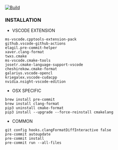 [![Build](https://github.com/anthonyliot/opencl-wrapper/actions/workflows/build.yaml/badge.svg)](https://github.com/anthonyliot/opencl-wrapper/actions/workflows/build.yaml)

### INSTALLATION

- VSCODE EXTENSION

```
ms-vscode.cpptools-extension-pack
github.vscode-github-actions
elagil.pre-commit-helper
xaver.clang-format
twxs.cmake
ms-vscode.cmake-tools
josetr.cmake-language-support-vscode
cheshirekow.cmake-format
galarius.vscode-opencl
kriegalex.vscode-cudacpp
nvidia.nsight-vscode-edition
```

- OSX SPECIFIC

```
brew install pre-commit
brew install clang-format
pip3 uninstall cmake-format
pip3 install --upgrade --force-reinstall cmakelang
```

- COMMON

```
git config hooks.clangFormatDiffInteractive false
pre-commit autoupdate
pre-commit install
pre-commit run --all-files
```
